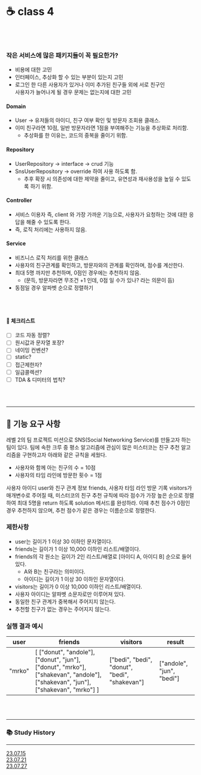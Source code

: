 # ☕ class 4

<br>
<br>

### 작은 서비스에 많은 패키지들이 꼭 필요한가?
* 비용에 대한 고민
* 인터페이스, 추상화 할 수 있는 부분이 있는지 고민
* 로그인 한 다른 사용자가 있거나 이미 추가된 친구들 외에 서로 친구인<br>
  사용자가 늘어나게 될 경우 문제는 없는지에 대한 고민
#### Domain

* User -> 유저들의 아이디, 친구 여부 확인 및 방문자 조회용 클래스.
* 이미 친구라면 10점, 일반 방문자라면 1점을 부여해주는 기능을 추상화로 처리함.
  * 추상화를 한 이유는, 코드의 중복을 줄이기 위함.

    
#### Repository <br>

* UserRepository -> interface -> crud 기능
* SnsUserRepository -> override 하여 사용 하도록 함.
  * 추후 확장 시 의존성에 대한 제약을 줄이고, 유연성과 재사용성을 높일 수 있도록 하기 위함.

    
#### Controller <br>

* 서비스 이용자 즉, client 와 가장 가까운 기능으로, 사용자가 요청하는 것에 대한 응답을 해줄 수 있도록 한다.
* 즉, 로직 처리에는 사용하지 않음.

#### Service <br>

* 비즈니스 로직 처리를 위한 클래스
* 사용자의 친구관계를 확인하고, 방문자와의 관계를 확인하며, 점수를 계산한다.
* 최대 5명 까지만 추천하며, 0점인 경우에는 추천하지 않음. 
  * (문득, 방문자라면 무조건 +1 인데, 0점 일 수가 있나? 라는 의문이 듬)
* 동점일 경우 알파벳 순으로 정렬하기


<br>
<br>

#### 🤔 체크리스트

- [ ] 코드 자동 정렬?
- [ ] 원시값과 문자열 포장?
- [ ] 네이밍 컨벤션?
- [ ] static?
- [ ] 접근제한자?
- [ ] 일급콜렉션?
- [ ] TDA & 디미터의 법칙?

<br>
<br>

---

## 🚀 기능 요구 사항

레벨 2의 팀 프로젝트 미션으로 SNS(Social Networking Service)를 만들고자 하는 팀이 있다. 팀에 속한 크루 중 평소 알고리즘에 관심이 많은 미스터코는 친구 추천 알고리즘을 구현하고자 아래와
같은 규칙을 세웠다.

- 사용자와 함께 아는 친구의 수 = 10점
- 사용자의 타임 라인에 방문한 횟수 = 1점

사용자 아이디 user와 친구 관계 정보 friends, 사용자 타임 라인 방문 기록 visitors가 매개변수로 주어질 때, 미스터코의 친구 추천 규칙에 따라 점수가 가장 높은 순으로 정렬하여 최대 5명을
return 하도록 solution 메서드를 완성하라. 이때 추천 점수가 0점인 경우 추천하지 않으며, 추천 점수가 같은 경우는 이름순으로 정렬한다.

### 제한사항

- user는 길이가 1 이상 30 이하인 문자열이다.
- friends는 길이가 1 이상 10,000 이하인 리스트/배열이다.
- friends의 각 원소는 길이가 2인 리스트/배열로 [아이디 A, 아이디 B] 순으로 들어있다.
    - A와 B는 친구라는 의미이다.
    - 아이디는 길이가 1 이상 30 이하인 문자열이다.
- visitors는 길이가 0 이상 10,000 이하인 리스트/배열이다.
- 사용자 아이디는 알파벳 소문자로만 이루어져 있다.
- 동일한 친구 관계가 중복해서 주어지지 않는다.
- 추천할 친구가 없는 경우는 주어지지 않는다.

### 실행 결과 예시

| user   | friends                                                                                                                         | visitors                                      | result                    |
|--------|---------------------------------------------------------------------------------------------------------------------------------|-----------------------------------------------|---------------------------|
| "mrko" | [ ["donut", "andole"], ["donut", "jun"], ["donut", "mrko"], ["shakevan", "andole"], ["shakevan", "jun"], ["shakevan", "mrko"] ] | ["bedi", "bedi", "donut", "bedi", "shakevan"] | ["andole", "jun", "bedi"] |

<br>
<br>

---

### 📚 Study History

---

[23.07.15](https://github.com/JavaDocument/Class1/blob/main/docs/230715.md)
<br>
[23.07.21](https://github.com/JavaDocument/Class1/blob/main/docs/230721.md)
<br>
[23.07.27](https://github.com/JavaDocument/Class1/blob/main/docs/230727.md)
